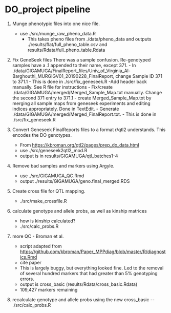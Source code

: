 # DO_project pipeline

1. Munge phenotypic files into one nice file.
    - use ./src/munge_raw_pheno_data.R
        - This takes pheno files from ./data/pheno_data and outputs ./results/flat/full_pheno_table.csv and results/Rdata/full_pheno_table.Rdata

2. Fix GeneSeek files
    There was a sample confusion. Re-genotyped samples have a .1 appended to their name, except 371.
        - In ./data/GIGAMUGA/FinalReport_files/Univ_of_Virginia_Al-Barghouthi_MURGIGV01_20190228_FinalReport, change Sample ID 371 to 371.1
            - This is done in ./src/fix_geneseek.R
                -Add header back manually. See R file for instructions
        - Fix/create ./data/GIGAMUGA/merged/Merged_Sample_Map.txt manually. Change the second 371 entry to 371.1
            - create Merged_Sample_Map.txt by merging all sample maps from geneseek experiments and editing indices appropriately. Done in TextEdit.
        - Generate ./data/GIGAMUGA/merged/Merged_FinalReport.txt. 
            - This is done in ./src/fix_geneseek.R

2. Convert Geneseek FinalReports files to a format r/qtl2 understands. This encodes the DO genotypes.
    - From https://kbroman.org/qtl2/pages/prep_do_data.html
    - use ./src/geneseek2qtl2_mod.R
    - output is in results/GIGAMUGA/qtl_batches1-4

3. Remove bad samples and markers using Argyle.
    - use ./src/GIGAMUGA_QC.Rmd
    - output ./results/GIGAMUGA/geno.final_merged.RDS


4. Create cross file for QTL mapping. 
    - ./src/make_crossfile.R

5. calculate genotype and allele probs, as well as kinship matrices 
    - how is kinship calculated?
    - ./src/calc_probs.R

6. more QC - Broman et al.
    - script adapted from https://github.com/kbroman/Paper_MPPdiag/blob/master/R/diagnostics.Rmd
    - cite paper
    - This is largely buggy, but everything looked fine. Led to the removal of several hundred markers that had greater than 5% genotyping errors.
    - output is cross_basic (results/Rdata/cross_basic.Rdata)
    - 109,427 markers remaining

7. recalculate genotype and allele probs using the new cross_basic
    -- ./src/calc_probs.R

